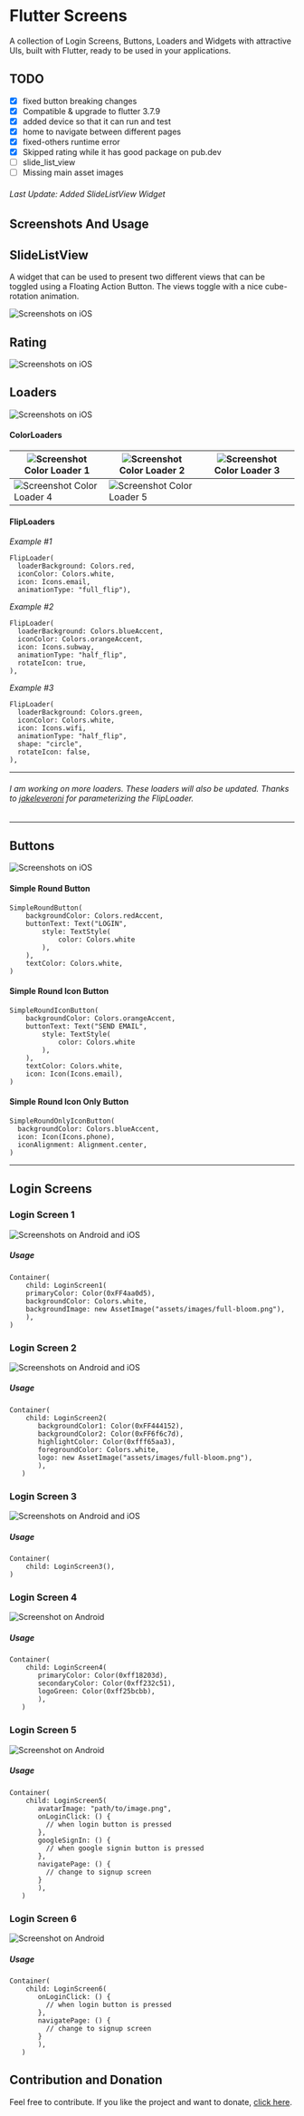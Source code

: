 # Flutter Screens

A collection of Login Screens, Buttons, Loaders and Widgets with attractive UIs, built with Flutter, ready to be used in your applications.

## TODO

- [x] fixed button breaking changes
- [x] Compatible & upgrade to flutter 3.7.9
- [x] added device so that it can run and test
- [x] home to navigate between different pages
- [x] fixed-others runtime error
- [x] Skipped rating while it has good package on pub.dev
- [ ] slide_list_view
- [ ] Missing main asset images

###### Last Update: Added SlideListView Widget

## Screenshots And Usage

## SlideListView

A widget that can be used to present two different views that can be toggled using a Floating Action Button. The views toggle with a nice cube-rotation animation.

![Screenshots on iOS](./screenshots/slide_list_view.gif)

## Rating

![Screenshots on iOS](./screenshots/rating.gif)

## Loaders

![Screenshots on iOS](./screenshots/loaders.gif)

#### ColorLoaders

| ![Screenshot](./screenshots/color_loader.gif) Color Loader 1   | ![Screenshot](./screenshots/color_loader_2.gif) Color Loader 2 | ![Screenshot](./screenshots/color_loader_3.gif) Color Loader 3 |
| -------------------------------------------------------------- | -------------------------------------------------------------- | -------------------------------------------------------------- |
| ![Screenshot](./screenshots/color_loader_4.gif) Color Loader 4 | ![Screenshot](./screenshots/color_loader_5.gif) Color Loader 5 |                                                                |

#### FlipLoaders

_Example #1_

```
FlipLoader(
  loaderBackground: Colors.red,
  iconColor: Colors.white,
  icon: Icons.email,
  animationType: "full_flip"),
```

_Example #2_

```
FlipLoader(
  loaderBackground: Colors.blueAccent,
  iconColor: Colors.orangeAccent,
  icon: Icons.subway,
  animationType: "half_flip",
  rotateIcon: true,
),
```

_Example #3_

```
FlipLoader(
  loaderBackground: Colors.green,
  iconColor: Colors.white,
  icon: Icons.wifi,
  animationType: "half_flip",
  shape: "circle",
  rotateIcon: false,
),
```

---

###### I am working on more loaders. These loaders will also be updated. Thanks to [jakeleveroni](https://github.com/jakeleveroni) for parameterizing the FlipLoader.

---

## Buttons

![Screenshots on iOS](./screenshots/buttons1.png)

#### Simple Round Button

```
SimpleRoundButton(
    backgroundColor: Colors.redAccent,
    buttonText: Text("LOGIN",
        style: TextStyle(
            color: Colors.white
        ),
    ),
    textColor: Colors.white,
)
```

#### Simple Round Icon Button

```
SimpleRoundIconButton(
    backgroundColor: Colors.orangeAccent,
    buttonText: Text("SEND EMAIL",
        style: TextStyle(
            color: Colors.white
        ),
    ),
    textColor: Colors.white,
    icon: Icon(Icons.email),
)
```

#### Simple Round Icon Only Button

```
SimpleRoundOnlyIconButton(
  backgroundColor: Colors.blueAccent,
  icon: Icon(Icons.phone),
  iconAlignment: Alignment.center,
)
```

---

## Login Screens

### Login Screen 1

![Screenshots on Android and iOS](./screenshots/login_screen_1.png)

##### Usage

```
Container(
	child: LoginScreen1(
	primaryColor: Color(0xFF4aa0d5),
	backgroundColor: Colors.white,
	backgroundImage: new AssetImage("assets/images/full-bloom.png"),
    ),
)
```

### Login Screen 2

![Screenshots on Android and iOS](./screenshots/login_screen_2.png)

##### Usage

```
Container(
	child: LoginScreen2(
       backgroundColor1: Color(0xFF444152),
       backgroundColor2: Color(0xFF6f6c7d),
       highlightColor: Color(0xfff65aa3),
       foregroundColor: Colors.white,
       logo: new AssetImage("assets/images/full-bloom.png"),
       ),
   )
```

### Login Screen 3

![Screenshots on Android and iOS](./screenshots/login_screen_3.gif)

##### Usage

```
Container(
	child: LoginScreen3(),
)
```

### Login Screen 4

![Screenshot on Android](./screenshots/login_screen_4.jpeg)

##### Usage

```
Container(
	child: LoginScreen4(
       primaryColor: Color(0xff18203d),
       secondaryColor: Color(0xff232c51),
       logoGreen: Color(0xff25bcbb),
       ),
   )
```

### Login Screen 5

![Screenshot on Android](./screenshots/login_screen_5.jpeg)

##### Usage

```
Container(
	child: LoginScreen5(
       avatarImage: "path/to/image.png",
       onLoginClick: () {
         // when login button is pressed
       },
       googleSignIn: () {
         // when google signin button is pressed
       },
       navigatePage: () {
         // change to signup screen
       }
       ),
   )
```

### Login Screen 6

![Screenshot on Android](./screenshots/login_screen_6.jpeg)

##### Usage

```
Container(
	child: LoginScreen6(
       onLoginClick: () {
         // when login button is pressed
       },
       navigatePage: () {
         // change to signup screen
       }
       ),
   )
```

## Contribution and Donation

Feel free to contribute. If you like the project and want to donate, [click here](https://www.paypal.me/samarthagarwal).

